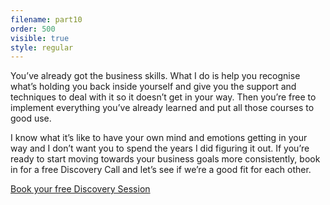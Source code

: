 ```yaml
---
filename: part10
order: 500
visible: true
style: regular
---
```


You’ve already got the business skills. What I do is help you recognise what’s holding you back inside yourself and give you the support and techniques to deal with it so it doesn’t get in your way. Then you’re free to implement everything you’ve already learned and put all those courses to good use.

I know what it’s like to have your own mind and emotions getting in your way and I don’t want you to spend the years I did figuring it out.  If you’re ready to start moving towards your business goals more consistently, book in for a free Discovery Call and let’s see if we’re a good fit for each other.

<a class="cta" href="/booking">Book your free Discovery Session</a>

